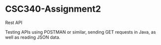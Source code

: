 # CSC340-Assignment2
Rest API 

Testing APIs using POSTMAN or similar, sending GET requests in Java, as well as reading JSON data.
